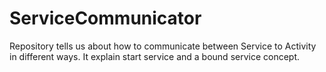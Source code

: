 # ServiceCommunicator
Repository tells us about how to communicate between Service to Activity in different ways. It explain start service and a bound service concept.

